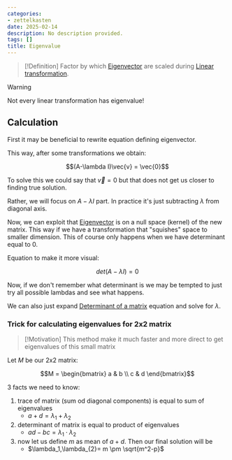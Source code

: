 ```yaml
---
categories:
- zettelkasten
date: 2025-02-14
description: No description provided.
tags: []
title: Eigenvalue
---
```


> [!Definition]
Factor by which [Eigenvector](Eigenvector.md) are scaled during [Linear transformation](Linear%20transformation.md).

> [!Warning]
Not every linear transformation has eigenvalue!

## Calculation

First it may be beneficial to rewrite equation defining eigenvector.

This way, after some transformations we obtain:

$$(A-\lambda I)\vec{v} = \vec{0}$$

To solve this we could say that $\vec{v}=0$ but that does not get us closer to finding true solution. 

Rather, we will focus on $A-\lambda I$ part. In practice it's just subtracting $\lambda$ from diagonal axis.

Now, we can exploit that [Eigenvector](Eigenvector.md) is on a null space (kernel) of the new matrix. This way if we have a transformation that "squishes" space to smaller dimension. This of course only happens when we have determinant equal to 0.

Equation to make it more visual:

$$det(A-\lambda I) = 0$$

Now, if we don't remember what determinant is we may be tempted to just try all possible lambdas and see what happens. 

We can also just expand [Determinant of a matrix](Determinant%20of%20a%20matrix.md) equation and solve for $\lambda$. 

### Trick for calculating eigenvalues for 2x2 matrix

> [!Motivation]
> This method make it much faster and more direct to get eigenvalues of this small matrix

Let $M$ be our 2x2 matrix:

$$M = \begin{bmatrix} a & b \\ c & d \end{bmatrix}$$

3 facts we need to know:

1) trace of matrix (sum od diagonal components) is equal to sum of eigenvalues
	 - $a+d=\lambda_1+\lambda_2$
2) determinant of matrix is equal to product of eigenvalues
	- $ad-bc = \lambda_1 \cdot \lambda_2$
3) now let us define $m$ as mean of $a+d$. Then our final solution will be
	- $\lambda_1,\lambda_{2}= m \pm \sqrt{m^2-p}$